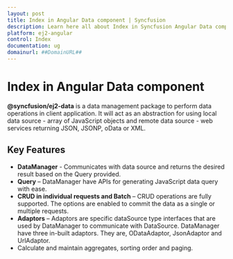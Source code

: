 ```yaml
---
layout: post
title: Index in Angular Data component | Syncfusion
description: Learn here all about Index in Syncfusion Angular Data component of Syncfusion Essential JS 2 and more.
platform: ej2-angular
control: Index 
documentation: ug
domainurl: ##DomainURL##
---
```


# Index in Angular Data component

**@syncfusion/ej2-data** is a data management package to perform data operations in client application.
It will act as an abstraction for using local data source - array of JavaScript objects and remote data source - web services returning JSON, JSONP, oData or XML.

## Key Features

* **DataManager** - Communicates with data source and returns the desired result based on the Query provided.
* **Query** – DataManager have APIs for generating JavaScript data query with ease.
* **CRUD in individual requests and Batch** – CRUD operations are fully supported.
  The options are enabled to commit the data as a single or multiple requests.
* **Adaptors** – Adaptors are specific dataSource type interfaces that are used by DataManager to communicate with DataSource.
  DataManager have three in-built adaptors. They are, ODataAdaptor, JsonAdaptor and UrlAdaptor.
* Calculate and maintain aggregates, sorting order and paging.
